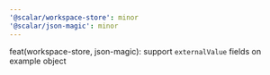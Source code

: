 ```yaml
---
'@scalar/workspace-store': minor
'@scalar/json-magic': minor
---
```


feat(workspace-store, json-magic): support `externalValue` fields on example object
